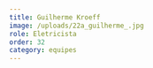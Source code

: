 ```yaml
---
title: Guilherme Kroeff
image: /uploads/22a_guilherme_.jpg
role: Eletricista
order: 32
category: equipes
---
```

